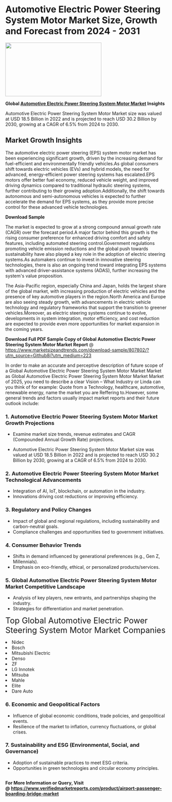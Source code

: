 <H1>Automotive Electric Power Steering System Motor Market Size, Growth and Forecast from 2024 - 2031</H1><img class="aligncenter size-medium wp-image-584254" src="https://thirdeyenews.in/wp-content/uploads/2024/09/Global-Market-Research-300x168.jpeg" alt="" width="300" height="168" /><p><strong>Global&nbsp;<a href="https://www.marketsizeandtrends.com/download-sample/807802/?utm_source=Github8j?utm_medium=223">Automotive Electric Power Steering System Motor Market</a> Insights</strong></p><p>Automotive Electric Power Steering System Motor Market size was valued at USD 18.5 Billion in 2022 and is projected to reach USD 30.2 Billion by 2030, growing at a CAGR of 6.5% from 2024 to 2030.</p><p><h2>Market Growth Insights</h2> <p>The automotive electric power steering (EPS) system motor market has been experiencing significant growth, driven by the increasing demand for fuel-efficient and environmentally friendly vehicles.As global consumers shift towards electric vehicles (EVs) and hybrid models, the need for advanced, energy-efficient power steering systems has escalated.EPS motors offer better fuel economy, reduced vehicle weight, and improved driving dynamics compared to traditional hydraulic steering systems, further contributing to their growing adoption.Additionally, the shift towards autonomous and semi-autonomous vehicles is expected to further accelerate the demand for EPS systems, as they provide more precise control for these advanced vehicle technologies.</p> <p><strong>Download Sample</strong></p> <p>The market is expected to grow at a strong compound annual growth rate (CAGR) over the forecast period.A major factor behind this growth is the rising consumer preference for enhanced driving comfort and safety features, including automated steering control.Government regulations promoting vehicle emission reductions and the global push towards sustainability have also played a key role in the adoption of electric steering systems.As automakers continue to invest in innovative steering technologies, there is also an ongoing trend toward integrating EPS systems with advanced driver-assistance systems (ADAS), further increasing the system's value proposition.</p> <p>The Asia-Pacific region, especially China and Japan, holds the largest share of the global market, with increasing production of electric vehicles and the presence of key automotive players in the region.North America and Europe are also seeing steady growth, with advancements in electric vehicle technology and regulatory frameworks that support the transition to greener vehicles.Moreover, as electric steering systems continue to evolve, developments in system integration, motor efficiency, and cost reduction are expected to provide even more opportunities for market expansion in the coming years.</p> <p><span class=""><strong>Download Full PDF Sample Copy of Global Automotive Electric Power Steering System Motor Market Report</strong> @ <a href="https://www.marketsizeandtrends.com/download-sample/807802/?utm_source=Github8j?utm_medium=223" target="_blank">https://www.marketsizeandtrends.com/download-sample/807802/?utm_source=Github8j?utm_medium=223</a></span></p><p>In order to make an accurate and perceptive description of future scope of a Global&nbsp;Automotive Electric Power Steering System Motor Market Market as Global&nbsp;Automotive Electric Power Steering System Motor Market Market of 2025, you need to describe a clear Vision &ndash; What Industry or Linda can you think of for example: Quote from a Technology, healthcare, automotive, renewable energy, name the market you are Reffering to.However, some general trends and factors usually impact market reports and their future outlook include:</p><h3>1.&nbsp;<strong>Automotive Electric Power Steering System Motor Market Growth Projections</strong></h3><ul><li>Examine market size trends, revenue estimates and CAGR (Compounded Annual Growth Rate) projections.</li><li><p>Automotive Electric Power Steering System Motor Market size was valued at USD 18.5 Billion in 2022 and is projected to reach USD 30.2 Billion by 2030, growing at a CAGR of 6.5% from 2024 to 2030.</p></li></ul><h3>2.&nbsp;<strong>Automotive Electric Power Steering System Motor Market Technological Advancements</strong></h3><ul><li>Integration of AI, IoT, blockchain, or automation in the industry.</li><li>Innovations driving cost reductions or improving efficiency.</li></ul><h3>3.&nbsp;<strong>Regulatory and Policy Changes</strong></h3><ul><li>Impact of global and regional regulations, including sustainability and carbon-neutral goals.</li><li>Compliance challenges and opportunities tied to government initiatives.</li></ul><h3>4.&nbsp;<strong>Consumer Behavior Trends</strong></h3><ul><li>Shifts in demand influenced by generational preferences (e.g., Gen Z, Millennials).</li><li>Emphasis on eco-friendly, ethical, or personalized products/services.</li></ul><h3>5.&nbsp;<strong>Global Automotive Electric Power Steering System Motor Market Competitive Landscape</strong></h3><ul><li>Analysis of key players, new entrants, and partnerships shaping the industry.</li><li>Strategies for differentiation and market penetration.</li></ul><p data-pm-slice="1 1 []"><span style="color: inherit; font-family: inherit; font-size: 25px;">Top Global Automotive Electric Power Steering System Motor Market Companies</span></p><div class="" data-test-id=""><p><li>Nidec</li><li> Bosch</li><li> Mitsubishi Electric</li><li> Denso</li><li> ZF</li><li> LG Innotek</li><li> Mitsuba</li><li> Mahle</li><li> Elite</li><li> Dare Auto</li></p></div><h3>6.&nbsp;<strong>Economic and Geopolitical Factors</strong></h3><ul><li>Influence of global economic conditions, trade policies, and geopolitical events.</li><li>Resilience of the market to inflation, currency fluctuations, or global crises.</li></ul><h3>7.&nbsp;<strong>Sustainability and ESG (Environmental, Social, and Governance)</strong></h3><ul><li>Adoption of sustainable practices to meet ESG criteria.</li><li>Opportunities in green technologies and circular economy principles.</li></ul><h2><strong style="font-size: 14px;">For More Information or Query, Visit @&nbsp;</strong><a style="background-color: #ffffff; font-size: 14px;" href="https://www.marketsizeandtrends.com/report/automotive-electric-power-steering-system-motor-market/" target="_blank">https://www.verifiedmarketreports.com/product/airport-passenger-boarding-bridge-market</a></h2>